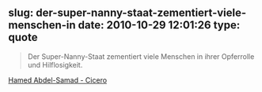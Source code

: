 slug: der-super-nanny-staat-zementiert-viele-menschen-in
date: 2010-10-29 12:01:26
type: quote
---

> Der Super-Nanny-Staat zementiert viele Menschen in ihrer Opferrolle und Hilflosigkeit.

[Hamed Abdel-Samad - Cicero](http://www.cicero.de/97.php?ress_id=9&item=5494)
